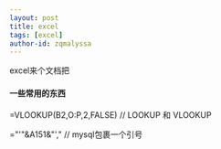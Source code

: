 ```yaml
---
layout: post
title: excel
tags: [excel]
author-id: zqmalyssa
---
```


excel来个文档把

#### 一些常用的东西


=VLOOKUP(B2,O:P,2,FALSE)   // LOOKUP 和 VLOOKUP


="'"&A151&"',"  // mysql包裹一个引号
